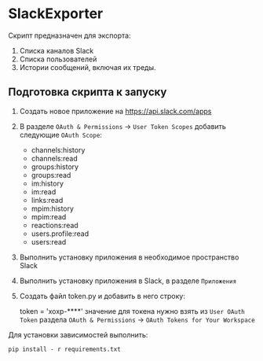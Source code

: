 # SlackExporter

Скрипт предназначен для экспорта:
1.	Списка каналов Slack
2.	Списка пользователей
3.	Истории сообщений, включая их треды.

## Подготовка скрипта к запуску
1. Создать новое приложение на https://api.slack.com/apps
2. В разделе `OAuth & Permissions` -> `User Token Scopes` добавить следующие `OAuth Scope`:


    * channels:history
    * channels:read
    * groups:history
    * groups:read
    * im:history
    * im:read
    * links:read
    * mpim:history
    * mpim:read
    * reactions:read
    * users.profile:read
    * users:read

3. Выполнить установку приложения в необходимое пространство Slack
4. Выполнить установку приложения в Slack, в разделе `Приложения` 
5. Создать файл token.py и добавить в него строку: 


    token = 'xoxp-****' 
значение для токена нужно взять из `User OAuth Token` раздела `OAuth & Permissions` -> `OAuth Tokens for Your Workspace`

Для установки зависимостей выполнить:
 
 `pip install - r requirements.txt`
